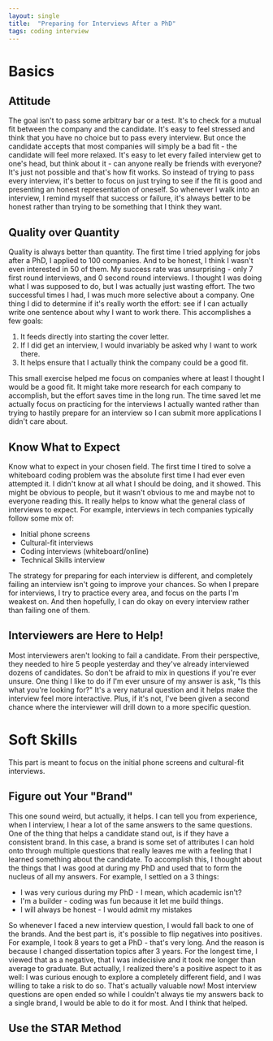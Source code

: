```yaml
---
layout: single
title:  "Preparing for Interviews After a PhD"
tags: coding interview
---
```


# Basics

## Attitude

The goal isn't to pass some arbitrary bar or a test. It's to check for a mutual fit
between the company and the candidate. It's easy to feel stressed and think that you
have no choice but to pass every interview. But once the candidate accepts that most
companies will simply be a bad fit - the candidate will feel more relaxed. It's easy to
let every failed interview get to one's head, but think about it - can anyone really be
friends with everyone? It's just not possible and that's how fit works. So instead of
trying to pass every interview, it's better to focus on just trying to see if the fit is
good and presenting an honest representation of oneself. So whenever I walk into an
interview, I remind myself that success or failure, it's always better to be honest
rather than trying to be something that I think they want.

## Quality over Quantity

Quality is always better than quantity. The first time I tried applying for jobs after a
PhD, I applied to 100 companies. And to be honest, I think I wasn't even interested in
50 of them. My success rate was unsurprising - only 7 first round interviews, and 0
second round interviews. I thought I was doing what I was supposed to do, but I was
actually just wasting effort. The two successful times I had, I was much more selective
about a company. One thing I did to determine if it's really worth the effort: see if I
can actually write one sentence about why I want to work there. This accomplishes a few
goals:
1. It feeds directly into starting the cover letter.
2. If I did get an interview, I would invariably be asked why I want to work there.
4. It helps ensure that I actually think the company could be a good fit.

This small exercise helped me focus on companies where at least I thought I would be a
good fit. It might take more research for each company to accomplish, but the effort
saves time in the long run.  The time saved let me actually focus on practicing for the
interviews I actually wanted rather than trying to hastily prepare for an interview so I
can submit more applications I didn't care about.

## Know What to Expect

Know what to expect in your chosen field. The first time I tired to solve a whiteboard coding
problem was the absolute first time I had ever even attempted it. I didn't know at all
what I should be doing, and it showed. This might be obvious to people, but it wasn't obvious to me and maybe not to everyone reading this. It really helps to know what the general class of interviews
to expect. For example, interviews in tech companies typically follow some mix of:
* Initial phone screens
* Cultural-fit interviews
* Coding interviews (whiteboard/online)
* Technical Skills interview

The strategy for preparing for each interview is different, and completely failing an
interview isn't going to improve your chances. So when I prepare for interviews, I try
to practice every area, and focus on the parts I'm weakest on. And then hopefully, I can do
okay on every interview rather than failing one of them.

## Interviewers are Here to Help!

Most interviewers aren't looking to fail a candidate. From their perspective, they needed to
hire 5 people yesterday and they've already interviewed dozens of candidates. So don't be afraid
to mix in questions if you're ever unsure. One thing I like to do if I'm ever unsure of my answer is ask, "Is this what you're looking for?" It's a very natural question and it helps make the interview
feel more interactive. Plus, if it's not, I've been given a second chance where the interviewer
will drill down to a more specific question.

# Soft Skills

This part is meant to focus on the initial phone screens and cultural-fit interviews.

## Figure out Your "Brand"

This one sound weird, but actually, it helps. I can tell you from experience, when I
interview, I hear a lot of the same answers to the same questions. One of the thing that
helps a candidate stand out, is if they have a consistent brand. In this case, a brand
is some set of attributes I can hold onto through multiple questions that really leaves
me with a feeling that I learned something about the candidate. To accomplish this, I
thought about the things that I was good at during my PhD and used that to form the
nucleus of all my answers. For example, I settled on a 3 things:
* I was very curious during my PhD - I mean, which academic isn't?
* I'm a builder - coding was fun because it let me build things.
* I will always be honest - I would admit my mistakes

So whenever I faced a new interview question, I would fall back to one of the brands.
And the best part is, it's possible to flip negatives into positives. For example, I
took 8 years to get a PhD - that's very long. And the reason is because I changed
dissertation topics after 3 years. For the longest time, I viewed that as a negative,
that I was indecisive and it took me longer than average to graduate. But actually, I
realized there's a positive aspect to it as well: I was curious enough to explore a
completely different field, and I was willing to take a risk to do so. That's actually
valuable now! Most interview questions are open ended so while I couldn't always tie
my answers back to a single brand, I would be able to do it for most. And I think that helped.

## Use the STAR Method